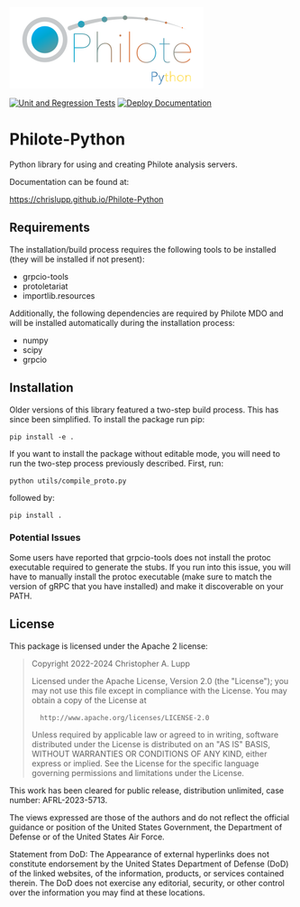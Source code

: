 ![Philote](doc/graphics/philote-python.svg)

[![Unit and Regression Tests](https://github.com/chrislupp/Philote-Python/actions/workflows/tests.yaml/badge.svg)](https://github.com/chrislupp/Philote-Python/actions/workflows/tests.yaml)
[![Deploy Documentation](https://github.com/chrislupp/Philote-Python/actions/workflows/documentation.yaml/badge.svg)](https://github.com/chrislupp/Philote-Python/actions/workflows/documentation.yaml)
# Philote-Python

Python library for using and creating Philote analysis servers.

Documentation can be found at:

https://chrislupp.github.io/Philote-Python


## Requirements

The installation/build process requires the following tools to be installed
(they will be installed if not present):

- grpcio-tools
- protoletariat
- importlib.resources

Additionally, the following dependencies are required by Philote MDO and will be
installed automatically during the installation process:

- numpy
- scipy
- grpcio


## Installation

Older versions of this library featured a two-step build process. This has since
been simplified. To install the package run pip:

    pip install -e .

If you want to install the package without editable mode, you will need to run the
two-step process previously described. First, run:

    python utils/compile_proto.py

followed by:

    pip install .


### Potential Issues

Some users have reported that grpcio-tools does not install the protoc
executable required to generate the stubs. If you run into this issue, you
will have to manually install the protoc executable (make sure to match the
version of gRPC that you have installed) and make it discoverable on your PATH.


## License

This package is licensed under the Apache 2 license:


>   Copyright 2022-2024 Christopher A. Lupp
>   
>   Licensed under the Apache License, Version 2.0 (the "License");
>   you may not use this file except in compliance with the License.
>   You may obtain a copy of the License at
>   
>       http://www.apache.org/licenses/LICENSE-2.0
>   
>   Unless required by applicable law or agreed to in writing, software
>   distributed under the License is distributed on an "AS IS" BASIS,
>   WITHOUT WARRANTIES OR CONDITIONS OF ANY KIND, either express or implied.
>   See the License for the specific language governing permissions and
>   limitations under the License.



This work has been cleared for public release, distribution unlimited, case
number: AFRL-2023-5713.

The views expressed are those of the authors and do not reflect the official
guidance or position of the United States Government, the Department of Defense
or of the United States Air Force.

Statement from DoD: The Appearance of external hyperlinks does not constitute
endorsement by the United States Department of Defense (DoD) of the linked
websites, of the information, products, or services contained therein. The DoD
does not exercise any editorial, security, or other control over the information
you may find at these locations.
